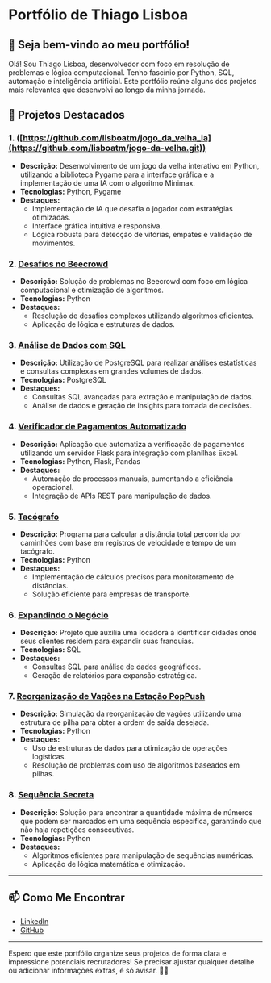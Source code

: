 # Portfólio de Thiago Lisboa

## 👋 Seja bem-vindo ao meu portfólio!
Olá! Sou Thiago Lisboa, desenvolvedor com foco em resolução de problemas e lógica computacional. Tenho fascínio por Python, SQL, automação e inteligência artificial. Este portfólio reúne alguns dos projetos mais relevantes que desenvolvi ao longo da minha jornada.

## 🚀 Projetos Destacados

### 1. ([https://github.com/lisboatm/jogo_da_velha_ia](https://github.com/lisboatm/jogo-da-velha.git))
- **Descrição:** Desenvolvimento de um jogo da velha interativo em Python, utilizando a biblioteca Pygame para a interface gráfica e a implementação de uma IA com o algoritmo Minimax.
- **Tecnologias:** Python, Pygame
- **Destaques:**
  - Implementação de IA que desafia o jogador com estratégias otimizadas.
  - Interface gráfica intuitiva e responsiva.
  - Lógica robusta para detecção de vitórias, empates e validação de movimentos.

### 2. [Desafios no Beecrowd](https://github.com/lisboatm/desafios_beecrowd)
- **Descrição:** Solução de problemas no Beecrowd com foco em lógica computacional e otimização de algoritmos.
- **Tecnologias:** Python
- **Destaques:**
  - Resolução de desafios complexos utilizando algoritmos eficientes.
  - Aplicação de lógica e estruturas de dados.

### 3. [Análise de Dados com SQL](https://github.com/lisboatm/analise_dados_sql)
- **Descrição:** Utilização de PostgreSQL para realizar análises estatísticas e consultas complexas em grandes volumes de dados.
- **Tecnologias:** PostgreSQL
- **Destaques:**
  - Consultas SQL avançadas para extração e manipulação de dados.
  - Análise de dados e geração de insights para tomada de decisões.

### 4. [Verificador de Pagamentos Automatizado](https://github.com/lisboatm/verificador_de_pagamentos)
- **Descrição:** Aplicação que automatiza a verificação de pagamentos utilizando um servidor Flask para integração com planilhas Excel.
- **Tecnologias:** Python, Flask, Pandas
- **Destaques:**
  - Automação de processos manuais, aumentando a eficiência operacional.
  - Integração de APIs REST para manipulação de dados.

### 5. [Tacógrafo](https://github.com/lisboatm/tacografo)
- **Descrição:** Programa para calcular a distância total percorrida por caminhões com base em registros de velocidade e tempo de um tacógrafo.
- **Tecnologias:** Python
- **Destaques:**
  - Implementação de cálculos precisos para monitoramento de distâncias.
  - Solução eficiente para empresas de transporte.

### 6. [Expandindo o Negócio](https://github.com/lisboatm/expandindo_negocio)
- **Descrição:** Projeto que auxilia uma locadora a identificar cidades onde seus clientes residem para expandir suas franquias.
- **Tecnologias:** SQL
- **Destaques:**
  - Consultas SQL para análise de dados geográficos.
  - Geração de relatórios para expansão estratégica.

### 7. [Reorganização de Vagões na Estação PopPush](https://github.com/lisboatm/reorganizacao_vagoes)
- **Descrição:** Simulação da reorganização de vagões utilizando uma estrutura de pilha para obter a ordem de saída desejada.
- **Tecnologias:** Python
- **Destaques:**
  - Uso de estruturas de dados para otimização de operações logísticas.
  - Resolução de problemas com uso de algoritmos baseados em pilhas.

### 8. [Sequência Secreta](https://github.com/lisboatm/sequencia_secreta)
- **Descrição:** Solução para encontrar a quantidade máxima de números que podem ser marcados em uma sequência específica, garantindo que não haja repetições consecutivas.
- **Tecnologias:** Python
- **Destaques:**
  - Algoritmos eficientes para manipulação de sequências numéricas.
  - Aplicação de lógica matemática e otimização.

---

## 📫 Como Me Encontrar
- [LinkedIn](https://www.linkedin.com/in/thiago-lisboa)
- [GitHub](https://github.com/lisboatm)

---

Espero que este portfólio organize seus projetos de forma clara e impressione potenciais recrutadores! Se precisar ajustar qualquer detalhe ou adicionar informações extras, é só avisar. 🚀😊
